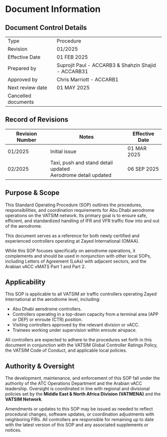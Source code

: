 # Document Information
## Document Control Details
|                     |                                                      |
|---------------------|------------------------------------------------------|
|         Type        |                    Procedure                         |
|       Revision      |                     01/2025                          |
|    Effective Date   |                    01 FEB 2025                       |
|     Prepared by     | Suprojit Paul - ACCARB3 & Shahzin Shajid - ACCARB31  |
|     Approved by     |             Chris Marriott - ACCARB1                 |
|   Next review date  |                    01 MAY 2025                       |
| Cancelled documents |                                                      |

## Record of Revisions
| Revision Number | Notes         | Effective Date|
|-----------------|---------------|---------------|
| 01/2025         | Initial issue | 01 MAR 2025   |
| 02/2025         | Taxi, push and stand detail updated <br> Aerodrome detail updated | 06 SEP 2025 |


## Purpose & Scope
This Standard Operating Procedure (SOP) outlines the procedures, responsibilities, and coordination requirements for Abu Dhabi aerodrome operations on the VATSIM network. Its primary goal is to ensure safe, efficient, and standardized handling of IFR and VFR traffic flow into and out of the aerodrome.

This document serves as a reference for both newly certified and experienced controllers operating at Zayed International (OMAA).

While this SOP focuses specifically on aerodrome operations, it complements and should be used in nonjunction with other local SOPs, including Letters of Agreement (LoAs) with adjacent sectors, and the Arabian vACC vMATS Part 1 and Part 2.

## Applicability
This SOP is applicable to all VATSIM air traffic controllers operating Zayed International at the aerodrome level, including:

- Abu Dhabi aerodrome controllers.
- Controllers operating in a top-down capacity from a terminal area (APP or DEP) or enroute (CTR) position.
- Visiting controllers approved by the relevant division or vACC.
- Trainees working under supervision within enroute airspace.

All controllers are expected to adhere to the procedures set forth in this document in conjunction with the VATSIM Global Controller Ratings Policy, the VATSIM Code of Conduct, and applicable local policies.

## Authority & Oversight
The development, maintenance, and enforcement of this SOP fall under the authority of the ATC Operations Department and the Arabian vACC leadership. Oversight is coordinated in line with regional and divisional policies set by the **Middle East & North Africa Division (VATMENA)** and the **VATSIM Network**.

Amendments or updates to this SOP may be issued as needed to reflect procedural changes, software updates, or coordination adjustments with neighboring FIRs. All controllers are responsible for remaining up to date with the latest version of this SOP and any associated supplements or notices.